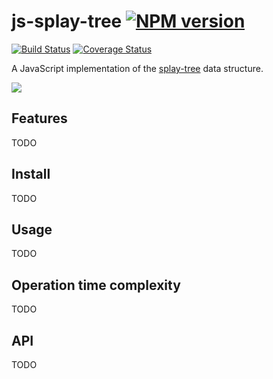 # js-splay-tree  [![NPM version](https://img.shields.io/npm/v/@tyriar/splay-tree.svg?style=flat)](https://www.npmjs.org/package/@tyriar/splay-tree)

[![Build Status](http://img.shields.io/travis/gwtw/js-splay-tree.svg?style=flat)](http://travis-ci.org/gwtw/js-splay-tree)
[![Coverage Status](https://img.shields.io/coveralls/gwtw/js-splay-tree.svg?branch=master&service=github)](https://coveralls.io/github/gwtw/js-splay-tree?branch=master)

A JavaScript implementation of the [splay-tree](http://www.growingwiththeweb.com/2013/06/data-structure-splay-tree.html) data structure.

![](http://www.growingwiththeweb.com/images/2013/06/09/worst-case.svg)

## Features

TODO

## Install

TODO

## Usage

TODO

## Operation time complexity

TODO

## API

TODO

